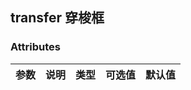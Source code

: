 ## transfer 穿梭框

### Attributes
|  参数  | 说明    |  类型   |  可选值  |  默认值  |
|--------|--------|--------|--------|--------|
